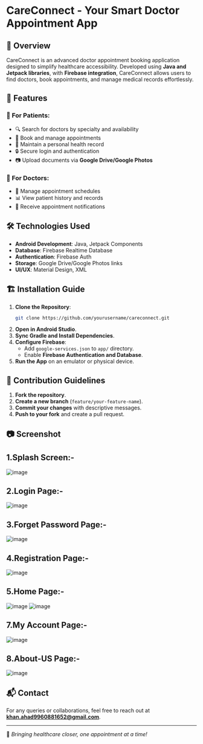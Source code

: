 # CareConnect - Your Smart Doctor Appointment App

## 📌 Overview
CareConnect is an advanced doctor appointment booking application designed to simplify healthcare accessibility. Developed using **Java and Jetpack libraries**, with **Firebase integration**, CareConnect allows users to find doctors, book appointments, and manage medical records effortlessly.

## 🚀 Features
### 🔹 For Patients:
- 🔍 Search for doctors by specialty and availability
- 📅 Book and manage appointments
- 📝 Maintain a personal health record
- 🔒 Secure login and authentication
- 📷 Upload documents via **Google Drive/Google Photos**

### 🔹 For Doctors:
- 📌 Manage appointment schedules
- 📊 View patient history and records
- 🔔 Receive appointment notifications

## 🛠️ Technologies Used
- **Android Development**: Java, Jetpack Components
- **Database**: Firebase Realtime Database
- **Authentication**: Firebase Auth
- **Storage**: Google Drive/Google Photos links
- **UI/UX**: Material Design, XML

## 🏗️ Installation Guide
1. **Clone the Repository**:
   ```bash
   git clone https://github.com/yourusername/careconnect.git
   ```
2. **Open in Android Studio**.
3. **Sync Gradle and Install Dependencies**.
4. **Configure Firebase**:
   - Add `google-services.json` to `app/` directory.
   - Enable **Firebase Authentication and Database**.
5. **Run the App** on an emulator or physical device.

## 🤝 Contribution Guidelines
1. **Fork the repository**.
2. **Create a new branch** (`feature/your-feature-name`).
3. **Commit your changes** with descriptive messages.
4. **Push to your fork** and create a pull request.

## 📷 Screenshot
## 1.Splash Screen:-

![image](https://github.com/user-attachments/assets/050a0ea3-5905-401b-8a3b-fa81969dc201)

## 2.Login Page:-

![image](https://github.com/user-attachments/assets/763335d0-c253-4c5c-953c-bce6f94940e0)

## 3.Forget Password Page:-

![image](https://github.com/user-attachments/assets/95ae1d11-b53a-4500-80fa-1d1276fd86a5)

## 4.Registration Page:-

![image](https://github.com/user-attachments/assets/cfa64bb5-66b3-4336-b4f3-2fcbba768c34)

## 5.Home Page:-

![image](https://github.com/user-attachments/assets/e52661dc-ce1a-477f-a812-814b2d34921c)
![image](https://github.com/user-attachments/assets/9804b848-c0ee-4a23-ae1d-b3ecfeb65421)

## 7.My Account Page:-

![image](https://github.com/user-attachments/assets/ec6e912c-b925-4b0e-af8c-f1e7f20a441f)

## 8.About-US Page:-

![image](https://github.com/user-attachments/assets/fb517d1e-30d0-4847-b857-1d82261d9a1f)

## 📬 Contact
For any queries or collaborations, feel free to reach out at **khan.ahad9960881652@gmail.com**.

---
🌟 *Bringing healthcare closer, one appointment at a time!*


